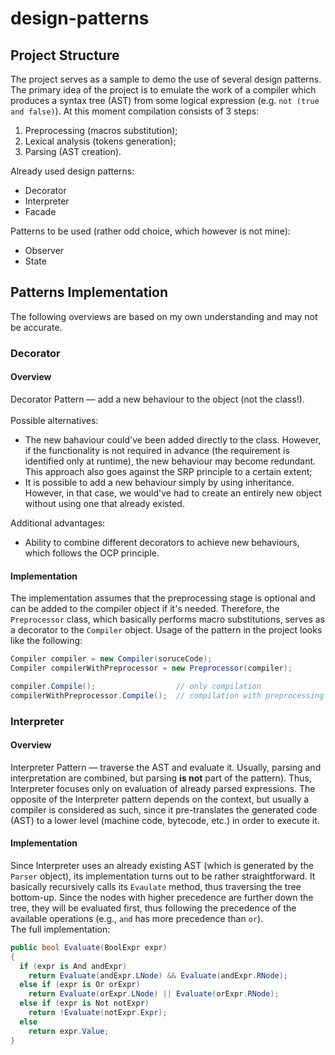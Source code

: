# design-patterns

## Project Structure
The project serves as a sample to demo the use of several design patterns. The primary idea of the project is to emulate the work of a compiler which produces a syntax tree (AST) from some logical expression (e.g. `not (true and false)`). At this moment compilation consists of 3 steps:
  1. Preprocessing (macros substitution);
  2. Lexical analysis (tokens generation);
  3. Parsing (AST creation).

<!-- -->

Already used design patterns:
- Decorator
- Interpreter
- Facade

<!-- -->

Patterns to be used (rather odd choice, which however is not mine):
- Observer
- State

## Patterns Implementation
The following overviews are based on my own understanding and may not be accurate.

### Decorator
#### Overview
Decorator Pattern — add a new behaviour to the object (not the class!). \
\
Possible alternatives:
- The new bahaviour could've been added directly to the class. However, if the functionality is not required in advance (the requirement is identified only at runtime), the new behaviour may become redundant. This approach also goes against the SRP principle to a certain extent;
- It is possible to add a new behaviour simply by using inheritance. However, in that case, we would've had to create an entirely new object without using one that already existed.

Additional advantages:
- Ability to combine different decorators to achieve new behaviours, which follows the OCP principle.

#### Implementation
The implementation assumes that the preprocessing stage is optional and can be added to the compiler object if it's needed. Therefore, the `Preprocessor` class, which basically performs macro substitutions, serves as a decorator to the `Compiler` object. Usage of the pattern in the project looks like the following:
```cs
Compiler compiler = new Compiler(soruceCode);
Compiler compilerWithPreprocessor = new Preprocessor(compiler);

compiler.Compile();                  // only compilation
compilerWithPreprocessor.Compile();  // compilation with preprocessing stage
```

### Interpreter
#### Overview
Interpreter Pattern — traverse the AST and evaluate it. Usually, parsing and interpretation are combined, but parsing **is not** part of the pattern).
Thus, Interpreter focuses only on evaluation of already parsed expressions. The opposite of the Interpreter pattern depends on the context, but usually a compiler is considered as such, since it pre-translates the generated code (AST) to a lower level (machine code, bytecode, etc.) in order to execute it.

#### Implementation
Since Interpreter uses an already existing AST (which is generated by the `Parser` object), its implementation turns out to be rather straightforward.
It basically recursively calls its `Evaulate` method, thus traversing the tree bottom-up. Since the nodes with higher precedence are further down the tree, they will be evaluated first, thus following the precedence of the available operations (e.g., `and` has more precedence than `or`). \
The full implementation:
```cs
public bool Evaluate(BoolExpr expr)
{
  if (expr is And andExpr)
    return Evaluate(andExpr.LNode) && Evaluate(andExpr.RNode);
  else if (expr is Or orExpr)
    return Evaluate(orExpr.LNode) || Evaluate(orExpr.RNode);
  else if (expr is Not notExpr)
    return !Evaluate(notExpr.Expr);
  else
    return expr.Value;
}
```
